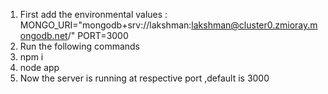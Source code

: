 1. First add the environmental values :
     MONGO_URI="mongodb+srv://lakshman:lakshman@cluster0.zmioray.mongodb.net/"
     PORT=3000
3. Run the following commands
4. npm i
5. node app
6. Now the server is running at respective port ,default is 3000

